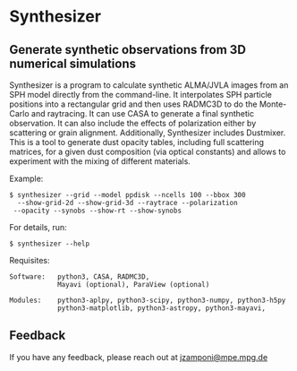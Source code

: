 # Synthesizer
## Generate synthetic observations from 3D numerical simulations

Synthesizer is a program to calculate synthetic ALMA/JVLA images from an SPH model directly from the command-line. 
It interpolates SPH particle positions into a rectangular grid and then uses RADMC3D to do the Monte-Carlo and raytracing. It can use CASA to generate a final synthetic observation. It can also include the effects of polarization either by scattering or grain alignment.
Additionally, Synthesizer includes Dustmixer. This is a tool to generate dust opacity tables, including full scattering matrices, for a given dust composition (via optical constants) and allows to experiment with the mixing of different materials.  

Example:


    $ synthesizer --grid --model ppdisk --ncells 100 --bbox 300
      --show-grid-2d --show-grid-3d --raytrace --polarization
     --opacity --synobs --show-rt --show-synobs


        
For details, run:

    $ synthesizer --help


Requisites:

    Software:   python3, CASA, RADMC3D, 
                Mayavi (optional), ParaView (optional)
        
    Modules:    python3-aplpy, python3-scipy, python3-numpy, python3-h5py
                python3-matplotlib, python3-astropy, python3-mayavi,

## Feedback

If you have any feedback, please reach out at jzamponi@mpe.mpg.de
